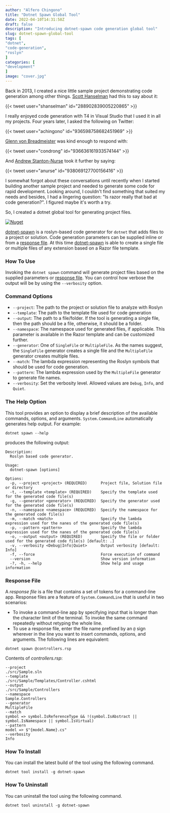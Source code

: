 ```yaml
---
author: "Alfero Chingono"
title: "Dotnet Spawn Global Tool"
date: 2022-04-10T14:31:58Z
draft: false
description: "Introducing dotnet-spawn code generation global tool"
slug: dotnet-spawn-global-tool
tags: [
"dotnet",
"code-generation",
"roslyn"
]
categories: [
"development"
]
image: "cover.jpg"
---
```

Back in 2013, I created a nice little sample project demonstrating code generation among other things. [Scott Hanselman](https://twitter.com/shanselman) had this to say about it:

{{< tweet user="shanselman" id="288902839005220865" >}}

I really enjoyed code generation with T4 in Visual Studio that I used it in all my projects. Four years later, I asked the following on Twitter:

{{< tweet user="achingono" id="936598758682451969" >}}

[Glenn von Breadmeister](https://twitter.com/condrong) was kind enough to respond with:

{{< tweet user="condrong" id="936636161933574144" >}}

And [Andrew Stanton-Nurse](https://twitter.com/anurse) took it further by saying:

{{< tweet user="anurse" id="938069127700156416" >}}

I somewhat forgot about these conversations until recently when I started building another sample project and needed to generate some code for rapid development. Looking around, I couldn't find something that suited my needs and besides, I had a lingering question: "Is razor really that bad at code generation?". I figured maybe it's worth a try.

So, I created a dotnet global tool for generating project files.

[![Nuget](https://img.shields.io/nuget/v/dotnet-spawn.svg)](https://www.nuget.org/packages/dotnet-spawn)

[dotnet-spawn](https://github.com/achingono/dotnet-spawn/) is a roslyn-based code generator for `dotnet` that adds files to a project or solution. Code generation parameters can be supplied inline or from a [response file](https://docs.microsoft.com/en-us/dotnet/standard/commandline/syntax#response-files). At this time [dotnet-spawn](https://github.com/achingono/dotnet-spawn/) is able to create a single file or multiple files of any extension based on a Razor file template.

### How To Use

Invoking the `dotnet spawn` command will generate project files based on the supplied parameters or [response file](https://docs.microsoft.com/en-us/dotnet/standard/commandline/syntax#response-files). You can control how verbose the output will be by using the `--verbosity` option.

### Command Options

- `--project`: The path to the project or solution file to analyze with Roslyn
- `--template`: The path to the template file used for code generation
- `--output`: The path to a file/folder. If the tool is generating a single file, then the path should be a file, otherwise, it should be a folder.
- `--namespace`: The namespace used for generated files, if applicable. This parameter is available in the Razor template and can be customized further.
- `--generator`: One of `SingleFile` or `MultipleFile`. As the names suggest, the `SingleFile` generator creates a single file and the `MultipleFile` generator creates multiple files.
- `--match`: The lambda expression representing the Roslyn symbols that should be used for code generation.
- `--pattern`: The lambda expression used by the `MultipleFile` generator to generate file names.
- `--verbosity`: Set the verbosity level. Allowed values are `Debug`, `Info`, and `Quiet`.

### The Help Option

This tool provides an option to display a brief description of the available commands, options, and arguments. `System.CommandLine` automatically generates help output. For example:

```console
dotnet spawn --help
```

produces the following output:

```console
Description:
  Roslyn based code generator.

Usage:
  dotnet-spawn [options]

Options:
  -p, --project <project> (REQUIRED)      Project file, Solution file or directory
  -t, --template <template> (REQUIRED)    Specify the template used for the generated code file(s)
  -g, --generator <generator> (REQUIRED)  Specify the generator used for the generated code file(s)
  -n, --namespace <namespace> (REQUIRED)  Specify the namespace for the generated code file(s)
  -m, --match <match>                     Specify the lambda expression used for the nanes of the generated code file(s)
  -p, --pattern <pattern>                 Specify the lambda expression used for the nanes of the generated code file(s)
  -o, --output <output> (REQUIRED)        Specify the file or folder used for the generated code file(s) [default: .]
  -v, --verbosity <Debug|Info|Quiet>      Output verbosity [default: Info]
  -f, --force                             Force execution of command
  --version                               Show version information
  -?, -h, --help                          Show help and usage information

```

### Response File

A _response file_ is a file that contains a set of tokens for a command-line app. Response files are a feature of `System.CommandLine` that is useful in two scenarios:

- To invoke a command-line app by specifying input that is longer than the character limit of the terminal.
To invoke the same command repeatedly without retyping the whole line.
- To use a response file, enter the file name prefixed by an `@` sign wherever in the line you want to insert commands, options, and arguments. The following lines are equivalent:

```console
dotnet spawn @controllers.rsp
```

Contents of _controllers.rsp_:

```
--project
./src/Sample.sln
--template
./src/Sample/Templates/Controller.cshtml
--output
./src/Sample/Controllers
--namespace
Sample.Controllers
--generator
MultipleFile
--match
symbol => symbol.IsReferenceType && !(symbol.IsAbstract || symbol.IsNamespace || symbol.IsVirtual)
--pattern
model => $"{model.Name}.cs"
--verbosity
Info
```

### How To Install

You can install the latest build of the tool using the following command.

```console
dotnet tool install -g dotnet-spawn 
```

### How To Uninstall

You can uninstall the tool using the following command.

```console
dotnet tool uninstall -g dotnet-spawn
```

